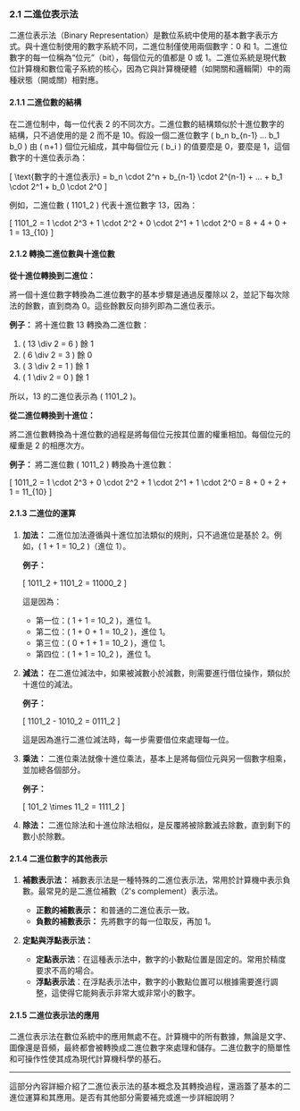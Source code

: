 ### 2.1 二進位表示法

二進位表示法（Binary Representation）是數位系統中使用的基本數字表示方式。與十進位制使用的數字系統不同，二進位制僅使用兩個數字：0 和 1。二進位數字的每一位稱為“位元”（bit），每個位元的值都是 0 或 1。二進位系統是現代數位計算機和數位電子系統的核心，因為它與計算機硬體（如開關和邏輯閘）中的兩種狀態（開或關）相對應。

#### 2.1.1 二進位數的結構

在二進位制中，每一位代表 2 的不同次方。二進位數的結構類似於十進位數字的結構，只不過使用的是 2 而不是 10。假設一個二進位數字 \( b_n b_{n-1} ... b_1 b_0 \) 由 \( n+1 \) 個位元組成，其中每個位元 \( b_i \) 的值要麼是 0，要麼是 1，這個數字的十進位表示為：

\[
\text{數字的十進位表示} = b_n \cdot 2^n + b_{n-1} \cdot 2^{n-1} + ... + b_1 \cdot 2^1 + b_0 \cdot 2^0
\]

例如，二進位數 \( 1101_2 \) 代表十進位數字 13，因為：

\[
1101_2 = 1 \cdot 2^3 + 1 \cdot 2^2 + 0 \cdot 2^1 + 1 \cdot 2^0 = 8 + 4 + 0 + 1 = 13_{10}
\]

#### 2.1.2 轉換二進位數與十進位數

**從十進位轉換到二進位：**

將一個十進位數字轉換為二進位數字的基本步驟是通過反覆除以 2，並記下每次除法的餘數，直到商為 0。這些餘數反向排列即為二進位表示。

**例子：** 將十進位數 13 轉換為二進位數：

1. \( 13 \div 2 = 6 \) 餘 1
2. \( 6 \div 2 = 3 \) 餘 0
3. \( 3 \div 2 = 1 \) 餘 1
4. \( 1 \div 2 = 0 \) 餘 1

所以，13 的二進位表示為 \( 1101_2 \)。

**從二進位轉換到十進位：**

將二進位數轉換為十進位數的過程是將每個位元按其位置的權重相加。每個位元的權重是 2 的相應次方。

**例子：** 將二進位數 \( 1011_2 \) 轉換為十進位數：

\[
1011_2 = 1 \cdot 2^3 + 0 \cdot 2^2 + 1 \cdot 2^1 + 1 \cdot 2^0 = 8 + 0 + 2 + 1 = 11_{10}
\]

#### 2.1.3 二進位的運算

1. **加法：** 二進位加法遵循與十進位加法類似的規則，只不過進位是基於 2。例如，\( 1 + 1 = 10_2 \)（進位 1）。
   
   **例子：**

   \[
   1011_2 + 1101_2 = 11000_2
   \]

   這是因為：
   
   - 第一位：\( 1 + 1 = 10_2 \)，進位 1。
   - 第二位：\( 1 + 0 + 1 = 10_2 \)，進位 1。
   - 第三位：\( 0 + 1 + 1 = 10_2 \)，進位 1。
   - 第四位：\( 1 + 1 = 10_2 \)，進位 1。

2. **減法：** 在二進位減法中，如果被減數小於減數，則需要進行借位操作，類似於十進位的減法。

   **例子：**

   \[
   1101_2 - 1010_2 = 0111_2
   \]

   這是因為進行二進位減法時，每一步需要借位來處理每一位。

3. **乘法：** 二進位乘法就像十進位乘法，基本上是將每個位元與另一個數字相乘，並加總各個部分。

   **例子：**

   \[
   101_2 \times 11_2 = 1111_2
   \]

4. **除法：** 二進位除法和十進位除法相似，是反覆將被除數減去除數，直到剩下的數小於除數。

#### 2.1.4 二進位數字的其他表示

1. **補數表示法：** 補數表示法是一種特殊的二進位表示法，常用於計算機中表示負數。最常見的是二進位補數（2's complement）表示法。
   - **正數的補數表示：** 和普通的二進位表示一致。
   - **負數的補數表示：** 先將數字的每一位取反，再加 1。

2. **定點與浮點表示法：**
   - **定點表示法**：在這種表示法中，數字的小數點位置是固定的。常用於精度要求不高的場合。
   - **浮點表示法**：在浮點表示法中，數字的小數點位置可以根據需要進行調整，這使得它能夠表示非常大或非常小的數字。

#### 2.1.5 二進位表示法的應用

二進位表示法在數位系統中的應用無處不在。計算機中的所有數據，無論是文字、圖像還是音頻，最終都會被轉換成二進位數字來處理和儲存。二進位數字的簡單性和可操作性使其成為現代計算機科學的基石。

---

這部分內容詳細介紹了二進位表示法的基本概念及其轉換過程，還涵蓋了基本的二進位運算和其應用。是否有其他部分需要補充或進一步詳細說明？